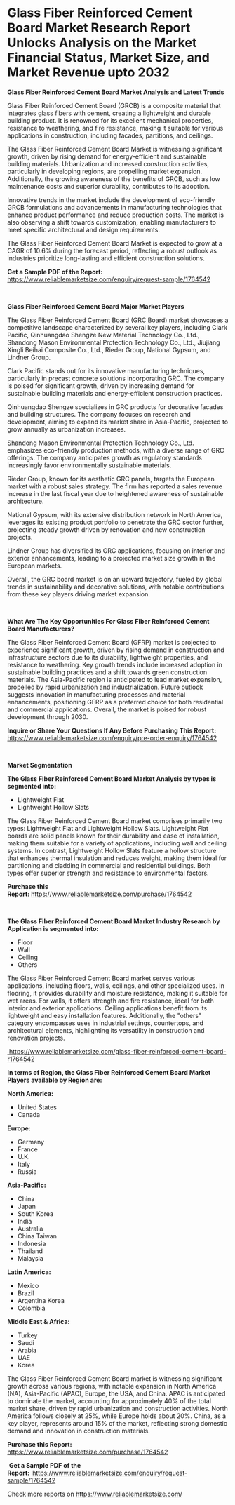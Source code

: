 <p><h1>Glass Fiber Reinforced Cement Board Market Research Report Unlocks Analysis on the Market Financial Status, Market Size, and Market Revenue upto 2032</h1></p><p><strong>Glass Fiber Reinforced Cement Board Market Analysis and Latest Trends</strong></p>
<p><p>Glass Fiber Reinforced Cement Board (GRCB) is a composite material that integrates glass fibers with cement, creating a lightweight and durable building product. It is renowned for its excellent mechanical properties, resistance to weathering, and fire resistance, making it suitable for various applications in construction, including facades, partitions, and ceilings.</p><p>The Glass Fiber Reinforced Cement Board Market is witnessing significant growth, driven by rising demand for energy-efficient and sustainable building materials. Urbanization and increased construction activities, particularly in developing regions, are propelling market expansion. Additionally, the growing awareness of the benefits of GRCB, such as low maintenance costs and superior durability, contributes to its adoption.</p><p>Innovative trends in the market include the development of eco-friendly GRCB formulations and advancements in manufacturing technologies that enhance product performance and reduce production costs. The market is also observing a shift towards customization, enabling manufacturers to meet specific architectural and design requirements.</p><p>The Glass Fiber Reinforced Cement Board Market is expected to grow at a CAGR of 10.6% during the forecast period, reflecting a robust outlook as industries prioritize long-lasting and efficient construction solutions.</p></p>
<p><strong>Get a Sample PDF of the Report:&nbsp;</strong> <a href="https://www.reliablemarketsize.com/enquiry/request-sample/1764542?utm_campaign=1901&utm_medium=2&utm_source=Github&utm_content=ia&utm_term=02022025&utm_id=glass-fiber-reinforced-cement-board">https://www.reliablemarketsize.com/enquiry/request-sample/1764542</a></p>
<p>&nbsp;</p>
<p><strong>Glass Fiber Reinforced Cement Board Major Market Players</strong></p>
<p><p>The Glass Fiber Reinforced Cement Board (GRC Board) market showcases a competitive landscape characterized by several key players, including Clark Pacific, Qinhuangdao Shengze New Material Technology Co., Ltd., Shandong Mason Environmental Protection Technology Co., Ltd., Jiujiang Xingli Beihai Composite Co., Ltd., Rieder Group, National Gypsum, and Lindner Group. </p><p>Clark Pacific stands out for its innovative manufacturing techniques, particularly in precast concrete solutions incorporating GRC. The company is poised for significant growth, driven by increasing demand for sustainable building materials and energy-efficient construction practices.</p><p>Qinhuangdao Shengze specializes in GRC products for decorative facades and building structures. The company focuses on research and development, aiming to expand its market share in Asia-Pacific, projected to grow annually as urbanization increases.</p><p>Shandong Mason Environmental Protection Technology Co., Ltd. emphasizes eco-friendly production methods, with a diverse range of GRC offerings. The company anticipates growth as regulatory standards increasingly favor environmentally sustainable materials.</p><p>Rieder Group, known for its aesthetic GRC panels, targets the European market with a robust sales strategy. The firm has reported a sales revenue increase in the last fiscal year due to heightened awareness of sustainable architecture.</p><p>National Gypsum, with its extensive distribution network in North America, leverages its existing product portfolio to penetrate the GRC sector further, projecting steady growth driven by renovation and new construction projects.</p><p>Lindner Group has diversified its GRC applications, focusing on interior and exterior enhancements, leading to a projected market size growth in the European markets.</p><p>Overall, the GRC board market is on an upward trajectory, fueled by global trends in sustainability and decorative solutions, with notable contributions from these key players driving market expansion.</p></p>
<p>&nbsp;</p>
<p><strong>What Are The Key Opportunities For Glass Fiber Reinforced Cement Board Manufacturers?</strong></p>
<p><p>The Glass Fiber Reinforced Cement Board (GFRP) market is projected to experience significant growth, driven by rising demand in construction and infrastructure sectors due to its durability, lightweight properties, and resistance to weathering. Key growth trends include increased adoption in sustainable building practices and a shift towards green construction materials. The Asia-Pacific region is anticipated to lead market expansion, propelled by rapid urbanization and industrialization. Future outlook suggests innovation in manufacturing processes and material enhancements, positioning GFRP as a preferred choice for both residential and commercial applications. Overall, the market is poised for robust development through 2030.</p></p>
<p><strong>Inquire or Share Your Questions If Any Before Purchasing This Report:</strong> <a href="https://www.reliablemarketsize.com/enquiry/pre-order-enquiry/1764542?utm_campaign=1901&utm_medium=2&utm_source=Github&utm_content=ia&utm_term=02022025&utm_id=glass-fiber-reinforced-cement-board">https://www.reliablemarketsize.com/enquiry/pre-order-enquiry/1764542</a></p>
<p>&nbsp;</p>
<p><strong>Market Segmentation</strong></p>
<p><strong>The Glass Fiber Reinforced Cement Board Market Analysis by types is segmented into:</strong></p>
<p><ul><li>Lightweight Flat</li><li>Lightweight Hollow Slats</li></ul></p>
<p><p>The Glass Fiber Reinforced Cement Board market comprises primarily two types: Lightweight Flat and Lightweight Hollow Slats. Lightweight Flat boards are solid panels known for their durability and ease of installation, making them suitable for a variety of applications, including wall and ceiling systems. In contrast, Lightweight Hollow Slats feature a hollow structure that enhances thermal insulation and reduces weight, making them ideal for partitioning and cladding in commercial and residential buildings. Both types offer superior strength and resistance to environmental factors.</p></p>
<p><strong>Purchase this Report:&nbsp;</strong><a href="https://www.reliablemarketsize.com/purchase/1764542?utm_campaign=1901&utm_medium=2&utm_source=Github&utm_content=ia&utm_term=02022025&utm_id=glass-fiber-reinforced-cement-board">https://www.reliablemarketsize.com/purchase/1764542</a></p>
<p>&nbsp;</p>
<p><strong>The Glass Fiber Reinforced Cement Board Market Industry Research by Application is segmented into:</strong></p>
<p><ul><li>Floor</li><li>Wall</li><li>Ceiling</li><li>Others</li></ul></p>
<p><p>The Glass Fiber Reinforced Cement Board market serves various applications, including floors, walls, ceilings, and other specialized uses. In flooring, it provides durability and moisture resistance, making it suitable for wet areas. For walls, it offers strength and fire resistance, ideal for both interior and exterior applications. Ceiling applications benefit from its lightweight and easy installation features. Additionally, the "others" category encompasses uses in industrial settings, countertops, and architectural elements, highlighting its versatility in construction and renovation projects.</p></p>
<p><a href="https://www.reliablemarketsize.com/glass-fiber-reinforced-cement-board-r1764542?utm_campaign=1901&utm_medium=2&utm_source=Github&utm_content=ia&utm_term=02022025&utm_id=glass-fiber-reinforced-cement-board">&nbsp;https://www.reliablemarketsize.com/glass-fiber-reinforced-cement-board-r1764542</a></p>
<p><strong>In terms of Region, the Glass Fiber Reinforced Cement Board Market Players available by Region are:</strong></p>
<p>
    <p> <strong> North America: </strong>
        <ul>
            <li>United States</li>
            <li>Canada</li>
        </ul>
        </p> 
    <p> <strong> Europe: </strong>
        <ul>
            <li>Germany</li>
            <li>France</li>
            <li>U.K.</li>
            <li>Italy</li>
            <li>Russia</li>
        </ul>
        </p> 
    <p> <strong> Asia-Pacific: </strong>
        <ul>
            <li>China</li>
            <li>Japan</li>
            <li>South Korea</li>
            <li>India</li>
            <li>Australia</li>
            <li>China Taiwan</li>
            <li>Indonesia</li>
            <li>Thailand</li>
            <li>Malaysia</li>
        </ul>
        </p> 
    <p> <strong> Latin America: </strong>
        <ul>
            <li>Mexico</li>
            <li>Brazil</li>
            <li>Argentina Korea</li>
            <li>Colombia</li>
        </ul>
        </p> 
    <p> <strong> Middle East & Africa: </strong>
        <ul>
            <li>Turkey</li>
            <li>Saudi</li>
            <li>Arabia</li>
            <li>UAE</li>
            <li>Korea</li>
        </ul>
    </p>
    </p>
<p><p>The Glass Fiber Reinforced Cement Board market is witnessing significant growth across various regions, with notable expansion in North America (NA), Asia-Pacific (APAC), Europe, the USA, and China. APAC is anticipated to dominate the market, accounting for approximately 40% of the total market share, driven by rapid urbanization and construction activities. North America follows closely at 25%, while Europe holds about 20%. China, as a key player, represents around 15% of the market, reflecting strong domestic demand and innovation in construction materials.</p></p>
<p><strong>Purchase this Report: </strong><a href="https://www.reliablemarketsize.com/purchase/1764542?utm_campaign=1901&utm_medium=2&utm_source=Github&utm_content=ia&utm_term=02022025&utm_id=glass-fiber-reinforced-cement-board">https://www.reliablemarketsize.com/purchase/1764542</a></p>
<p>&nbsp;<strong>Get a Sample PDF of the Report:&nbsp;&nbsp;</strong><a href="https://www.reliablemarketsize.com/enquiry/request-sample/1764542?utm_campaign=1901&utm_medium=2&utm_source=Github&utm_content=ia&utm_term=02022025&utm_id=glass-fiber-reinforced-cement-board">https://www.reliablemarketsize.com/enquiry/request-sample/1764542</a></p>
<p><strong></strong></p>
<p>Check more reports on <a href="https://www.reliablemarketsize.com/?utm_campaign=1901&utm_medium=2&utm_source=Github&utm_content=ia&utm_term=02022025&utm_id=glass-fiber-reinforced-cement-board">https://www.reliablemarketsize.com/</a></p>